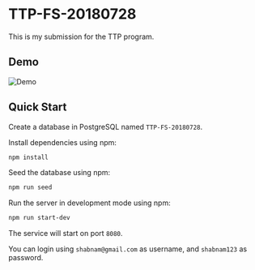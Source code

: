 # TTP-FS-20180728

This is my submission for the TTP program.

## Demo

![Demo](public/demo.gif)

## Quick Start

Create a database in PostgreSQL named `TTP-FS-20180728`.

Install dependencies using npm:

```bash
npm install
```

Seed the database using npm:

```bash
npm run seed
```

Run the server in development mode using npm:

```bash
npm run start-dev
```

The service will start on port `8080`.

You can login using `shabnam@gmail.com` as username,
and `shabnam123` as password.
